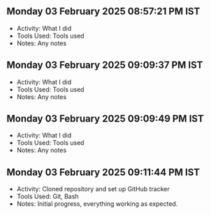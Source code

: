 
## Monday 03 February 2025 08:57:21 PM IST
- Activity: What I did
- Tools Used: Tools used
- Notes: Any notes

## Monday 03 February 2025 09:09:37 PM IST
- Activity: What I did
- Tools Used: Tools used
- Notes: Any notes

## Monday 03 February 2025 09:09:49 PM IST
- Activity: What I did
- Tools Used: Tools used
- Notes: Any notes

## Monday 03 February 2025 09:11:44 PM IST
- Activity: Cloned repository and set up GitHub tracker
- Tools Used: Git, Bash
- Notes: Initial progress, everything working as expected.

